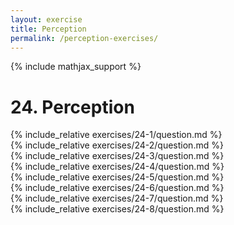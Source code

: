 ```yaml
---
layout: exercise
title: Perception
permalink: /perception-exercises/
---
```


{% include mathjax_support %}

# 24. Perception

<div><i class="arrow-up" data-chapter="perception-exercises" data-exercise="ex_1" data-rating="0"></i></div>
{% include_relative exercises/24-1/question.md %}

<div><i class="arrow-up" data-chapter="perception-exercises" data-exercise="ex_2" data-rating="0"></i></div>
{% include_relative exercises/24-2/question.md %}

<div><i class="arrow-up" data-chapter="perception-exercises" data-exercise="ex_3" data-rating="0"></i></div>
{% include_relative exercises/24-3/question.md %}

<div><i class="arrow-up" data-chapter="perception-exercises" data-exercise="ex_4" data-rating="0"></i></div>
{% include_relative exercises/24-4/question.md %}

<div><i class="arrow-up" data-chapter="perception-exercises" data-exercise="ex_5" data-rating="0"></i></div>
{% include_relative exercises/24-5/question.md %}

<div><i class="arrow-up" data-chapter="perception-exercises" data-exercise="ex_6" data-rating="0"></i></div>
{% include_relative exercises/24-6/question.md %}

<div><i class="arrow-up" data-chapter="perception-exercises" data-exercise="ex_7" data-rating="0"></i></div>
{% include_relative exercises/24-7/question.md %}

<div><i class="arrow-up" data-chapter="perception-exercises" data-exercise="ex_8" data-rating="0"></i></div>
{% include_relative exercises/24-8/question.md %}
